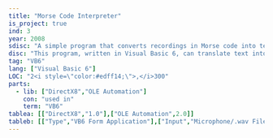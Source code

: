 ```yaml
---
title: "Morse Code Interpreter"
is_project: true
ind: 3
year: 2008
sdisc: "A simple program that converts recordings in Morse code into text and back."
disc: "This program, written in Visual Basic 6, can translate text into a Morse code recording and a recording in Morse code back into readable text. By specifying a range of frequencies to identify the dots & dashes, the program can translate even low-quality recordings.<br>&nbsp;"
tag: "VB6"
lang: ["Visual Basic 6"]
LOC: "2<i style=\"color:#edff14;\">,</i>300"
parts:
  - lib: ["DirectX8","OLE Automation"]
    con: "used in"
    term: "VB6"
tablea: [["DirectX8","1.0"],["OLE Automation",2.0]]
tableb: [["Type","VB6 Form Application"],["Input","Microphone/.wav File"],["Output","Text/.txt FIle"],["Special Components","Microphone"]]
---
```

